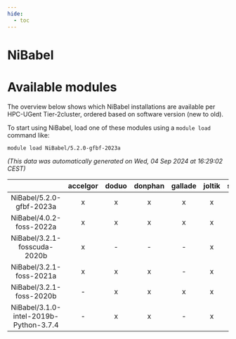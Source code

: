 ```yaml
---
hide:
  - toc
---
```


NiBabel
=======

# Available modules


The overview below shows which NiBabel installations are available per HPC-UGent Tier-2cluster, ordered based on software version (new to old).

To start using NiBabel, load one of these modules using a `module load` command like:

```shell
module load NiBabel/5.2.0-gfbf-2023a
```

*(This data was automatically generated on Wed, 04 Sep 2024 at 16:29:02 CEST)*  

| |accelgor|doduo|donphan|gallade|joltik|shinx|skitty|
| :---: | :---: | :---: | :---: | :---: | :---: | :---: | :---: |
|NiBabel/5.2.0-gfbf-2023a|x|x|x|x|x|x|x|
|NiBabel/4.0.2-foss-2022a|x|x|x|x|x|-|x|
|NiBabel/3.2.1-fosscuda-2020b|x|-|-|-|x|-|-|
|NiBabel/3.2.1-foss-2021a|x|x|x|-|x|-|x|
|NiBabel/3.2.1-foss-2020b|-|x|x|x|x|-|x|
|NiBabel/3.1.0-intel-2019b-Python-3.7.4|-|x|x|-|x|-|x|
